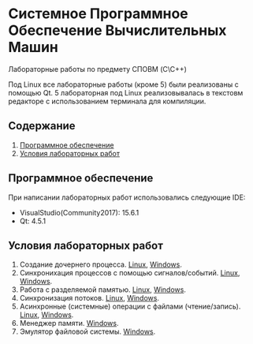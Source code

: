 ﻿# Системное Программное Обеспечение Вычислительных Машин

Лабораторные работы по предмету СПОВМ (C\C++)

Под Linux все лабораторные работы (кроме 5) были реализованы с помощью Qt.
5 лабораторная под Linux реализовывалась в текстовм редакторе с использованием
терминала для компиляции.

## Содержание
1. [Программное обеспечение](#Программное-обеспечение)
2. [Условия лабораторных работ](#Условия-лабораторных-работ)

## Программное обеспечение
При написании лабораторных работ использовались следующие IDE:
- VisualStudio(Community2017): 15.6.1  
- Qt: 4.5.1

## Условия лабораторных работ

1. Создание дочернего процесса. [Linux](https://github.com/NasterVill/BSUIR_Labs/tree/master/4%20term/System_Software_-SPO-/Linux/Lab%201), [Windows](https://github.com/NasterVill/BSUIR_Labs/tree/master/4%20term/System_Software_-SPO-/Windows/Lab%201).
2. Синхронихация процессов с помощью сигналов/событий. [Linux](https://github.com/NasterVill/BSUIR_Labs/tree/master/4%20term/System_Software_-SPO-/Linux/Lab%202), [Windows](https://github.com/NasterVill/BSUIR_Labs/tree/master/4%20term/System_Software_-SPO-/Windows/Lab%202).
3. Работа с разделяемой памятью. [Linux](https://github.com/NasterVill/BSUIR_Labs/tree/master/4%20term/System_Software_-SPO-/Linux/Lab%203), [Windows](https://github.com/NasterVill/BSUIR_Labs/tree/master/4%20term/System_Software_-SPO-/Windows/Lab%203).
4. Синхронизация потоков. [Linux](https://github.com/NasterVill/BSUIR_Labs/tree/master/4%20term/System_Software_-SPO-/Linux/Lab%204), [Windows](https://github.com/NasterVill/BSUIR_Labs/tree/master/4%20term/System_Software_-SPO-/Windows/Lab%204).
5. Асинхронные (системные) операции с файлами (чтение/запись). [Linux](https://github.com/NasterVill/BSUIR_Labs/tree/master/4%20term/System_Software_-SPO-/Linux/Lab%205), [Windows](https://github.com/NasterVill/BSUIR_Labs/tree/master/4%20term/System_Software_-SPO-/Windows/Lab%205).
6. Менеджер памяти. [Windows](https://github.com/NasterVill/BSUIR_Labs/tree/master/4%20term/System_Software_-SPO-/Windows/Lab%206).
7. Эмулятор файловой системы. [Windows](https://github.com/NasterVill/BSUIR_Labs/tree/master/4%20term/System_Software_-SPO-/Windows/Lab%207).
